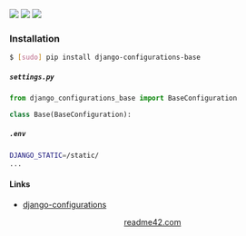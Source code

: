<!--
https://readme42.com
-->


[![](https://img.shields.io/pypi/v/django-configurations-base.svg?maxAge=3600)](https://pypi.org/project/django-configurations-base/)
[![](https://img.shields.io/badge/License-Unlicense-blue.svg?longCache=True)](https://unlicense.org/)
[![](https://github.com/andrewp-as-is/django-configurations-base.py/workflows/tests42/badge.svg)](https://github.com/andrewp-as-is/django-configurations-base.py/actions)

### Installation
```bash
$ [sudo] pip install django-configurations-base
```

##### `settings.py`
```python
from django_configurations_base import BaseConfiguration

class Base(BaseConfiguration):
```

##### `.env`
```bash
DJANGO_STATIC=/static/
...
```

#### Links
+   [django-configurations](https://github.com/jazzband/django-configurations)

<p align="center">
    <a href="https://readme42.com/">readme42.com</a>
</p>
